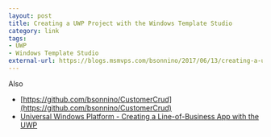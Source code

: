 ```yaml
---
layout: post
title: Creating a UWP Project with the Windows Template Studio
category: link
tags:
- UWP
- Windows Template Studio
external-url: https://blogs.msmvps.com/bsonnino/2017/06/13/creating-a-uwp-project-with-the-windows-template-studio/
---
```

Also 
- [https://github.com/bsonnino/CustomerCrud](https://github.com/bsonnino/CustomerCrud)
- [Universal Windows Platform - Creating a Line-of-Business App with the UWP](https://msdn.microsoft.com/en-us/magazine/mt814994.aspx)

